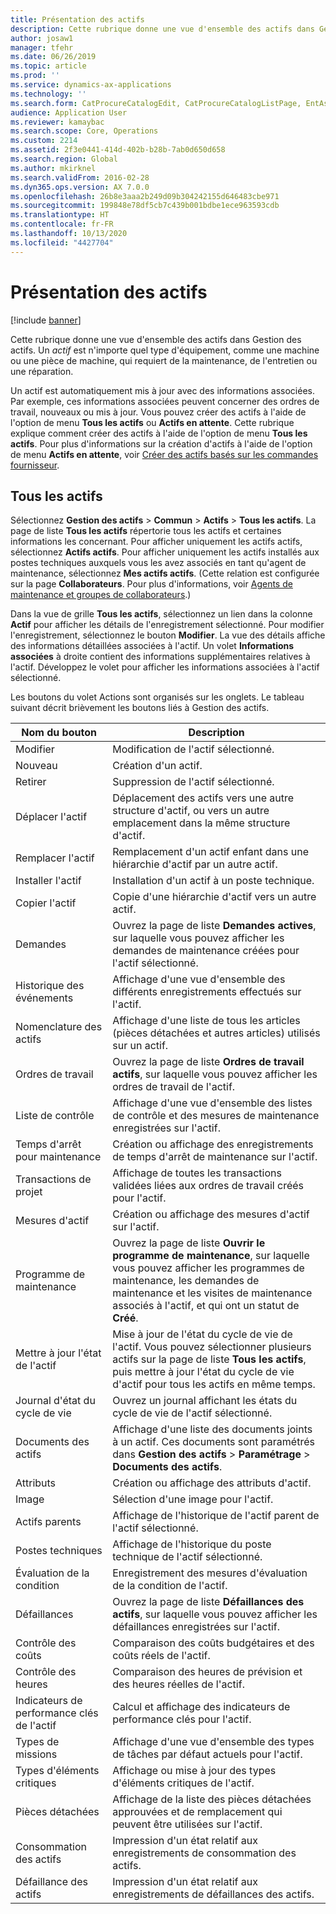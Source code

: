```yaml
---
title: Présentation des actifs
description: Cette rubrique donne une vue d'ensemble des actifs dans Gestion des actifs.
author: josaw1
manager: tfehr
ms.date: 06/26/2019
ms.topic: article
ms.prod: ''
ms.service: dynamics-ax-applications
ms.technology: ''
ms.search.form: CatProcureCatalogEdit, CatProcureCatalogListPage, EntAssetTimeline, EntAssetObjectTableLookup, EntAssetObjectTableParent, EntAssetObjectOverview, EntAssetObjectImage, EntAssetObjectTable, EntAssetLifecycleStateLog, EntAssetObjectWorkOrderActive, EntAssetObjectAttribute
audience: Application User
ms.reviewer: kamaybac
ms.search.scope: Core, Operations
ms.custom: 2214
ms.assetid: 2f3e0441-414d-402b-b28b-7ab0d650d658
ms.search.region: Global
ms.author: mkirknel
ms.search.validFrom: 2016-02-28
ms.dyn365.ops.version: AX 7.0.0
ms.openlocfilehash: 26b8e3aaa2b249d09b304242155d646483cbe971
ms.sourcegitcommit: 199848e78df5cb7c439b001bdbe1ece963593cdb
ms.translationtype: HT
ms.contentlocale: fr-FR
ms.lasthandoff: 10/13/2020
ms.locfileid: "4427704"
---
```

# <a name="introduction-to-assets"></a>Présentation des actifs

[!include [banner](../../includes/banner.md)]

 

Cette rubrique donne une vue d'ensemble des actifs dans Gestion des actifs. Un *actif* est n'importe quel type d'équipement, comme une machine ou une pièce de machine, qui requiert de la maintenance, de l'entretien ou une réparation.

Un actif est automatiquement mis à jour avec des informations associées. Par exemple, ces informations associées peuvent concerner des ordres de travail, nouveaux ou mis à jour. Vous pouvez créer des actifs à l'aide de l'option de menu **Tous les actifs** ou **Actifs en attente**. Cette rubrique explique comment créer des actifs à l'aide de l'option de menu **Tous les actifs**. Pour plus d'informations sur la création d'actifs à l'aide de l'option de menu **Actifs en attente**, voir [Créer des actifs basés sur les commandes fournisseur](../objects/create-objects-based-on-purchase-orders.md).

## <a name="all-assets"></a>Tous les actifs

Sélectionnez **Gestion des actifs** \> **Commun** \> **Actifs** \> **Tous les actifs**. La page de liste **Tous les actifs** répertorie tous les actifs et certaines informations les concernant. Pour afficher uniquement les actifs actifs, sélectionnez **Actifs actifs**. Pour afficher uniquement les actifs installés aux postes techniques auxquels vous les avez associés en tant qu'agent de maintenance, sélectionnez **Mes actifs actifs**. (Cette relation est configurée sur la page **Collaborateurs**. Pour plus d'informations, voir [Agents de maintenance et groupes de collaborateurs](../setup-for-objects/workers-and-worker-groups.md).)

Dans la vue de grille **Tous les actifs**, sélectionnez un lien dans la colonne **Actif** pour afficher les détails de l'enregistrement sélectionné. Pour modifier l'enregistrement, sélectionnez le bouton **Modifier**. La vue des détails affiche des informations détaillées associées à l'actif. Un volet **Informations associées** à droite contient des informations supplémentaires relatives à l'actif. Développez le volet pour afficher les informations associées à l'actif sélectionné.

Les boutons du volet Actions sont organisés sur les onglets. Le tableau suivant décrit brièvement les boutons liés à Gestion des actifs.

| Nom du bouton          | Description                                                                                                                                                       |
|----------------------|-------------------------------------------------------------------------------------------------------------------------------------------------------------------|
| Modifier                  | Modification de l'actif sélectionné.                                                                                                                                         |
| Nouveau                  | Création d'un actif.                                                                                                                                                |
| Retirer               | Suppression de l'actif sélectionné.                                                                                                                                       |
| Déplacer l'actif           | Déplacement des actifs vers une autre structure d'actif, ou vers un autre emplacement dans la même structure d'actif.                                                                                         |
| Remplacer l'actif        | Remplacement d'un actif enfant dans une hiérarchie d'actif par un autre actif.                                                                                                  |
| Installer l'actif        | Installation d'un actif à un poste technique.                                                                                                                          |
| Copier l'actif           | Copie d'une hiérarchie d'actif vers un autre actif.                                                                                                                          |
| Demandes             | Ouvrez la page de liste **Demandes actives**, sur laquelle vous pouvez afficher les demandes de maintenance créées pour l'actif sélectionné.                                                                         |
| Historique des événements        | Affichage d'une vue d'ensemble des différents enregistrements effectués sur l'actif.                                                                                                         |
| Nomenclature des actifs            | Affichage d'une liste de tous les articles (pièces détachées et autres articles) utilisés sur un actif.                                                                                  |
| Ordres de travail          | Ouvrez la page de liste **Ordres de travail actifs**, sur laquelle vous pouvez afficher les ordres de travail de l'actif.                                                                                        |
| Liste de contrôle            | Affichage d'une vue d'ensemble des listes de contrôle et des mesures de maintenance enregistrées sur l'actif.                                                                                                 |
| Temps d'arrêt pour maintenance | Création ou affichage des enregistrements de temps d'arrêt de maintenance sur l'actif.                                                                                                       |
| Transactions de projet | Affichage de toutes les transactions validées liées aux ordres de travail créés pour l'actif.                                                                                       |
| Mesures d'actif       | Création ou affichage des mesures d'actif sur l'actif.                                                                                                               |
| Programme de maintenance | Ouvrez la page de liste **Ouvrir le programme de maintenance**, sur laquelle vous pouvez afficher les programmes de maintenance, les demandes de maintenance et les visites de maintenance associés à l'actif, et qui ont un statut de **Créé**. |
| Mettre à jour l'état de l'actif   | Mise à jour de l'état du cycle de vie de l'actif. Vous pouvez sélectionner plusieurs actifs sur la page de liste **Tous les actifs**, puis mettre à jour l'état du cycle de vie d'actif pour tous les actifs en même temps.              |
| Journal d'état du cycle de vie  | Ouvrez un journal affichant les états du cycle de vie de l'actif sélectionné.                                                                                                                 |
| Documents des actifs      | Affichage d'une liste des documents joints à un actif. Ces documents sont paramétrés dans **Gestion des actifs** \> **Paramétrage** \> **Documents des actifs**.                 |
| Attributs           | Création ou affichage des attributs d'actif.                                                                                                                             |
| Image                | Sélection d'une image pour l'actif.                                                                                                                                   |
| Actifs parents        | Affichage de l'historique de l'actif parent de l'actif sélectionné.                                                                                                                |
| Postes techniques | Affichage de l'historique du poste technique de l'actif sélectionné.                                                                                                          |
| Évaluation de la condition | Enregistrement des mesures d'évaluation de la condition de l'actif.                                                                                                         |
| Défaillances               | Ouvrez la page de liste **Défaillances des actifs**, sur laquelle vous pouvez afficher les défaillances enregistrées sur l'actif.                                                                                             |
| Contrôle des coûts         | Comparaison des coûts budgétaires et des coûts réels de l'actif.                                                                                                              |
| Contrôle des heures         | Comparaison des heures de prévision et des heures réelles de l'actif.                                                                                                              |
| Indicateurs de performance clés de l'actif           | Calcul et affichage des indicateurs de performance clés pour l'actif.                                                                                              |
| Types de missions            | Affichage d'une vue d'ensemble des types de tâches par défaut actuels pour l'actif.                                                                                                            |
| Types d'éléments critiques    | Affichage ou mise à jour des types d'éléments critiques de l'actif.                                                                                                                              |
| Pièces détachées          | Affichage de la liste des pièces détachées approuvées et de remplacement qui peuvent être utilisées sur l'actif.                                                                               |
| Consommation des actifs    | Impression d'un état relatif aux enregistrements de consommation des actifs.                                                                                                |
| Défaillance des actifs          | Impression d'un état relatif aux enregistrements de défaillances des actifs.                                                                                                      |
